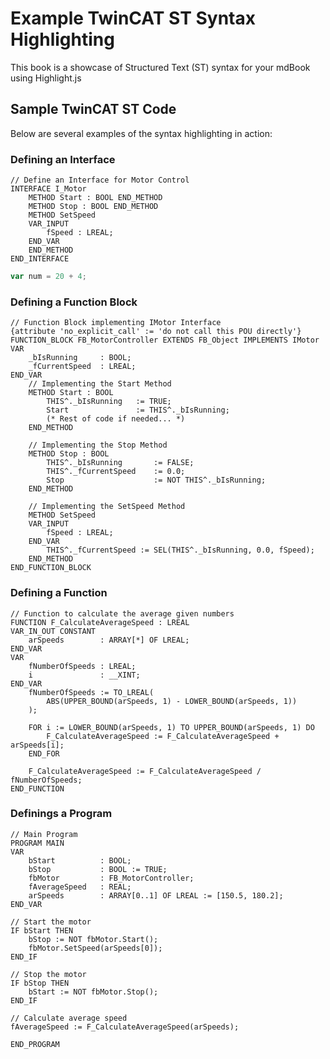 # Example TwinCAT ST Syntax Highlighting

This book is a showcase of Structured Text (ST) syntax for your mdBook using Highlight.js

## Sample TwinCAT ST Code

Below are several examples of the syntax highlighting in action:

### Defining an Interface
```iecst
// Define an Interface for Motor Control
INTERFACE I_Motor
    METHOD Start : BOOL END_METHOD
    METHOD Stop : BOOL END_METHOD
    METHOD SetSpeed
    VAR_INPUT 
        fSpeed : LREAL;
    END_VAR
    END_METHOD
END_INTERFACE
```

```js
var num = 20 + 4;
```

### Defining a Function Block
```iecst
// Function Block implementing IMotor Interface
{attribute 'no_explicit_call' := 'do not call this POU directly'} 
FUNCTION_BLOCK FB_MotorController EXTENDS FB_Object IMPLEMENTS IMotor
VAR
    _bIsRunning     : BOOL;
    _fCurrentSpeed  : LREAL;
END_VAR
    // Implementing the Start Method
    METHOD Start : BOOL
        THIS^._bIsRunning   := TRUE;
        Start               := THIS^._bIsRunning;
        (* Rest of code if needed... *)
    END_METHOD

    // Implementing the Stop Method
    METHOD Stop : BOOL
        THIS^._bIsRunning       := FALSE;
        THIS^._fCurrentSpeed    := 0.0;
        Stop                    := NOT THIS^._bIsRunning;
    END_METHOD

    // Implementing the SetSpeed Method
    METHOD SetSpeed
    VAR_INPUT
        fSpeed : LREAL;
    END_VAR
        THIS^._fCurrentSpeed := SEL(THIS^._bIsRunning, 0.0, fSpeed);
    END_METHOD
END_FUNCTION_BLOCK
```

### Defining a Function
```iecst
// Function to calculate the average given numbers
FUNCTION F_CalculateAverageSpeed : LREAL
VAR_IN_OUT CONSTANT
    arSpeeds        : ARRAY[*] OF LREAL;
END_VAR
VAR
    fNumberOfSpeeds : LREAL;
    i               : __XINT;
END_VAR
    fNumberOfSpeeds := TO_LREAL(
        ABS(UPPER_BOUND(arSpeeds, 1) - LOWER_BOUND(arSpeeds, 1))
    );

    FOR i := LOWER_BOUND(arSpeeds, 1) TO UPPER_BOUND(arSpeeds, 1) DO
        F_CalculateAverageSpeed := F_CalculateAverageSpeed + arSpeeds[i];
    END_FOR

    F_CalculateAverageSpeed := F_CalculateAverageSpeed / fNumberOfSpeeds;
END_FUNCTION
```

### Definings a Program
```iecst
// Main Program
PROGRAM MAIN
VAR
    bStart          : BOOL;
    bStop           : BOOL := TRUE;
    fbMotor         : FB_MotorController;
    fAverageSpeed   : REAL;
    arSpeeds        : ARRAY[0..1] OF LREAL := [150.5, 180.2];
END_VAR

// Start the motor
IF bStart THEN 
    bStop := NOT fbMotor.Start();
    fbMotor.SetSpeed(arSpeeds[0]);
END_IF

// Stop the motor
IF bStop THEN
    bStart := NOT fbMotor.Stop();
END_IF

// Calculate average speed
fAverageSpeed := F_CalculateAverageSpeed(arSpeeds);

END_PROGRAM
```